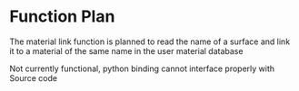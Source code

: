 # Function Plan
The material link function is planned to read the name of a surface and link it to a material of the same name in the 
user material database

Not currently functional, python binding cannot interface properly with Source code